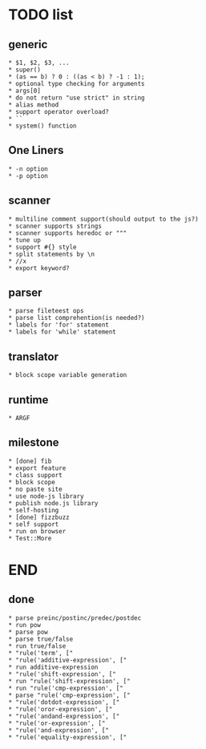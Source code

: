 TODO list
=========

generic
-------

    * $1, $2, $3, ...
    * super()
    * (as == b) ? 0 : ((as < b) ? -1 : 1);
    * optional type checking for arguments
    * args[0]
    * do not return "use strict" in string
    * alias method
    * support operator overload?
    * ``
    * system() function

One Liners
----------

    * -n option
    * -p option

scanner
-------

    * multiline comment support(should output to the js?)
    * scanner supports strings
    * scanner supports heredoc or """
    * tune up
    * support #{} style
    * split statements by \n
    * //x
    * export keyword?

parser
------

    * parse fileteest ops
    * parse list comprehention(is needed?)
    * labels for 'for' statement
    * labels for 'while' statement

translator
----------

    * block scope variable generation

runtime
-------

    * ARGF

milestone
---------

    * [done] fib
    * export feature
    * class support
    * block scope
    * no paste site
    * use node-js library
    * publish node.js library
    * self-hosting
    * [done] fizzbuzz
    * self support
    * run on browser
    * Test::More

END
===

done
----

    * parse preinc/postinc/predec/postdec
    * run pow
    * parse pow
    * parse true/false
    * run true/false
    * "rule('term', ["
    * "rule('additive-expression', ["
    * run additive-expression
    * "rule('shift-expression', ["
    * run "rule('shift-expression', ["
    * run "rule('cmp-expression', ["
    * parse "rule('cmp-expression', ["
    * "rule('dotdot-expression', ["
    * "rule('oror-expression', ["
    * "rule('andand-expression', ["
    * "rule('or-expression', ["
    * "rule('and-expression', ["
    * "rule('equality-expression', ["

